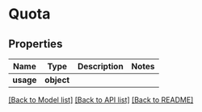 # Quota

## Properties
Name | Type | Description | Notes
------------ | ------------- | ------------- | -------------
**usage** | **object** |  | 

[[Back to Model list]](../README.md#documentation-for-models) [[Back to API list]](../README.md#documentation-for-api-endpoints) [[Back to README]](../README.md)


